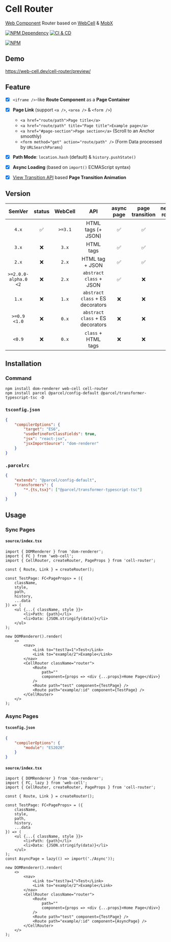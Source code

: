 # Cell Router

[Web Component][1] Router based on [WebCell][2] & [MobX][3]

[![NPM Dependency](https://img.shields.io/librariesio/github/EasyWebApp/cell-router.svg)][4]
[![CI & CD](https://github.com/EasyWebApp/cell-router/actions/workflows/main.yml/badge.svg)][5]

[![NPM](https://nodei.co/npm/cell-router.png?downloads=true&downloadRank=true&stars=true)][6]

## Demo

https://web-cell.dev/cell-router/preview/

## Feature

- [x] `<iframe />`-like **Route Component** as a **Page Container**

- [x] **Page Link** (support `<a />`, `<area />` & `<form />`)

    - `<a href="route/path">Page title</a>`
    - `<a href="route/path" title="Page title">Example page</a>`
    - `<a href="#page-section">Page section</a>` (Scroll to an Anchor smoothly)
    - `<form method="get" action="route/path" />` (Form Data processed by `URLSearchParams`)

- [x] **Path Mode**: `location.hash` (default) & `history.pushState()`

- [x] **Async Loading** (based on `import()` ECMAScript syntax)

- [x] [View Transition API][7] based **Page Transition Animation**

## Version

|        SemVer        | status | WebCell |               API                | async page | page transition | nested router |
| :------------------: | :----: | :-----: | :------------------------------: | :--------: | :-------------: | :-----------: |
|        `4.x`         |   ✅   | `>=3.1` |        HTML tags (+ JSON)        |     ✅     |       ✅        |      ❌       |
|        `3.x`         |   ❌   |  `3.x`  |            HTML tags             |     ✅     |       ✅        |      ❌       |
|        `2.x`         |   ❌   |  `2.x`  |         HTML tag + JSON          |     ✅     |       ✅        |      ✅       |
| `>=2.0.0-alpha.0 <2` |   ❌   |  `2.x`  |     `abstract class` + JSON      |     ✅     |       ❌        |      ✅       |
|        `1.x`         |   ❌   |  `1.x`  | `abstract class` + ES decorators |     ❌     |       ❌        |      ❌       |
|     `>=0.9 <1.0`     |   ❌   |  `0.x`  | `abstract class` + ES decorators |     ❌     |       ❌        |      ❌       |
|        `<0.9`        |   ❌   |  `0.x`  |       `class` + HTML tags        |     ❌     |       ❌        |      ❌       |

## Installation

### Command

```shell
npm install dom-renderer web-cell cell-router
npm install parcel @parcel/config-default @parcel/transformer-typescript-tsc -D
```

### `tsconfig.json`

```json
{
    "compilerOptions": {
        "target": "ES6",
        "useDefineForClassFields": true,
        "jsx": "react-jsx",
        "jsxImportSource": "dom-renderer"
    }
}
```

### `.parcelrc`

```json
{
    "extends": "@parcel/config-default",
    "transformers": {
        "*.{ts,tsx}": ["@parcel/transformer-typescript-tsc"]
    }
}
```

## Usage

### Sync Pages

#### `source/index.tsx`

```tsx
import { DOMRenderer } from 'dom-renderer';
import { FC } from 'web-cell';
import { CellRouter, createRouter, PageProps } from 'cell-router';

const { Route, Link } = createRouter();

const TestPage: FC<PageProps> = ({
    className,
    style,
    path,
    history,
    ...data
}) => (
    <ul {...{ className, style }}>
        <li>Path: {path}</li>
        <li>Data: {JSON.stringify(data)}</li>
    </ul>
);

new DOMRenderer().render(
    <>
        <nav>
            <Link to="test?a=1">Test</Link>
            <Link to="example/2">Example</Link>
        </nav>
        <CellRouter className="router">
            <Route
                path=""
                component={props => <div {...props}>Home Page</div>}
            />
            <Route path="test" component={TestPage} />
            <Route path="example/:id" component={TestPage} />
        </CellRouter>
    </>
);
```

### Async Pages

#### `tsconfig.json`

```json
{
    "compilerOptions": {
        "module": "ES2020"
    }
}
```

#### `source/index.tsx`

```tsx
import { DOMRenderer } from 'dom-renderer';
import { FC, lazy } from 'web-cell';
import { CellRouter, createRouter, PageProps } from 'cell-router';

const { Route, Link } = createRouter();

const TestPage: FC<PageProps> = ({
    className,
    style,
    path,
    history,
    ...data
}) => (
    <ul {...{ className, style }}>
        <li>Path: {path}</li>
        <li>Data: {JSON.stringify(data)}</li>
    </ul>
);
const AsyncPage = lazy(() => import('./Async'));

new DOMRenderer().render(
    <>
        <nav>
            <Link to="test?a=1">Test</Link>
            <Link to="example/2">Example</Link>
        </nav>
        <CellRouter className="router">
            <Route
                path=""
                component={props => <div {...props}>Home Page</div>}
            />
            <Route path="test" component={TestPage} />
            <Route path="example/:id" component={AsyncPage} />
        </CellRouter>
    </>
);
```

[1]: https://www.webcomponents.org/
[2]: https://web-cell.dev/
[3]: https://mobx.js.org/
[4]: https://libraries.io/npm/cell-router
[5]: https://github.com/EasyWebApp/cell-router/actions/workflows/main.yml
[6]: https://nodei.co/npm/cell-router/
[7]: https://developer.chrome.com/docs/web-platform/view-transitions/
